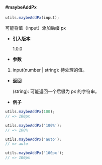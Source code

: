 #### #maybeAddPx

```javascript
utils.maybeAddPx(input);
```

可能将值（input）添加后缀 px

- **引入版本**

    1.0.0

- **参数**

1. input(number | string): 待处理的值。

- **返回**

    (string): 可能返回一个后缀为 px 的字符串。

- **例子**

```javascript
utils.maybeAddPx(100);
// => 100px

utils.maybeAddPx('100%');
// => 100%

utils.maybeAddPx('auto');
// => auto

utils.maybeAddPx('100px');
// => 100px
```
